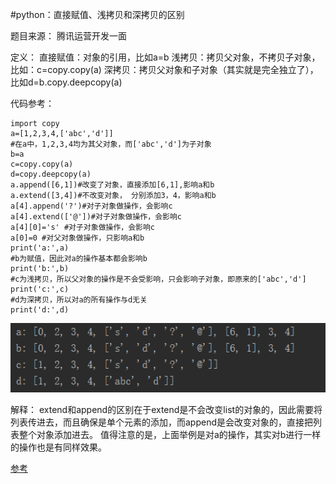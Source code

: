 #python：直接赋值、浅拷贝和深拷贝的区别

题目来源：
腾讯运营开发一面

定义：
直接赋值：对象的引用，比如a=b
浅拷贝：拷贝父对象，不拷贝子对象，比如：c=copy.copy(a)
深拷贝：拷贝父对象和子对象（其实就是完全独立了），比如d=b.copy.deepcopy(a)

代码参考：
```
import copy
a=[1,2,3,4,['abc','d']]
#在a中，1,2,3,4均为其父对象，而['abc','d']为子对象
b=a
c=copy.copy(a)
d=copy.deepcopy(a)
a.append([6,1])#改变了对象，直接添加[6,1],影响a和b
a.extend([3,4])#不改变对象， 分别添加3，4，影响a和b
a[4].append('?')#对子对象做操作，会影响c
a[4].extend(['@'])#对子对象做操作，会影响c
a[4][0]='s' #对子对象做操作，会影响c
a[0]=0 #对父对象做操作，只影响a和b
print('a:',a)
#b为赋值，因此对a的操作基本都会影响b
print('b:',b)
#c为浅拷贝，所以父对象的操作是不会受影响，只会影响子对象，即原来的['abc','d']
print('c:',c)
#d为深拷贝，所以对a的所有操作与d无关
print('d:',d)
```
![代码结果参考](https://github.com/szu-csse/Interviews/blob/master/img/test.png)


解释：
extend和append的区别在于extend是不会改变list的对象的，因此需要将列表传进去，而且确保是单个元素的添加，而append是会改变对象的，直接把列表整个对象添加进去。
值得注意的是，上面举例是对a的操作，其实对b进行一样的操作也是有同样效果。

[参考](https://blog.csdn.net/colourful_sky/article/details/81263998)
